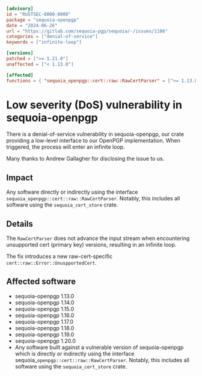 ```toml
[advisory]
id = "RUSTSEC-0000-0000"
package = "sequoia-openpgp"
date = "2024-06-26"
url = "https://gitlab.com/sequoia-pgp/sequoia/-/issues/1106"
categories = ["denial-of-service"]
keywords = ["infinite-loop"]

[versions]
patched = [">= 1.21.0"]
unaffected = ["< 1.13.0"]

[affected]
functions = { "sequoia_openpgp::cert::raw::RawCertParser" = [">= 1.13.0, < 1.21.0"] }
```

# Low severity (DoS) vulnerability in sequoia-openpgp

There is a denial-of-service vulnerability in sequoia-openpgp, our
crate providing a low-level interface to our OpenPGP implementation.
When triggered, the process will enter an infinite loop.

Many thanks to Andrew Gallagher for disclosing the issue to us.

## Impact

Any software directly or indirectly using the interface
`sequoia_openpgp::cert::raw::RawCertParser`.  Notably, this includes all
software using the `sequoia_cert_store` crate.

## Details

The `RawCertParser` does not advance the input stream when
encountering unsupported cert (primary key) versions, resulting in an
infinite loop.

The fix introduces a new raw-cert-specific
`cert::raw::Error::UnuspportedCert`.

## Affected software

- sequoia-openpgp 1.13.0
- sequoia-openpgp 1.14.0
- sequoia-openpgp 1.15.0
- sequoia-openpgp 1.16.0
- sequoia-openpgp 1.17.0
- sequoia-openpgp 1.18.0
- sequoia-openpgp 1.19.0
- sequoia-openpgp 1.20.0
- Any software built against a vulnerable version of sequoia-openpgp
  which is directly or indirectly using the interface
  sequoia_`openpgp::cert::raw::RawCertParser`.  Notably, this includes
  all software using the `sequoia_cert_store` crate.
